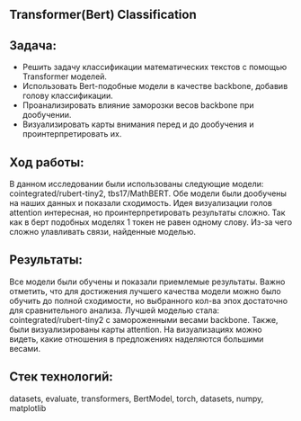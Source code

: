 ## Transformer(Bert) Classification

## Задача: 
- Решить задачу классификации математических текстов с помощью Transformer моделей. 
- Использовать Bert-подобные модели в качестве backbone, добавив голову классификации. 
- Проанализировать влияние заморозки весов backbone при дообучении. 
- Визуализировать карты внимания перед и до дообучения и проинтерпретировать их. 

## Ход работы: 
В данном исследовании были использованы следующие модели: cointegrated/rubert-tiny2, tbs17/MathBERT. Обе модели были дообучены на наших данных и показали сходимость. 
Идея визуализации голов attention интересная, но проинтерпретировать результаты сложно. Так как в берт подобных моделях 1 токен не равен одному слову. Из-за чего сложно улавливать связи, найденные моделью. 

## Результаты: 
Все модели были обучены и показали приемлемые результаты. Важно отметить, что для достижения лучшего качества модели можно было обучить до полной сходимости, но выбранного кол-ва эпох достаточно для сравнительного анализа. Лучшей моделью стала: cointegrated/rubert-tiny2 с замороженными весами backbone. 
Также, были визуализированы карты attention. На визуализациях можно видеть, какие отношения в предложениях наделяются большими весами.

## Стек технологий: 
datasets, evaluate, transformers, BertModel, torch, datasets, numpy, matplotlib
